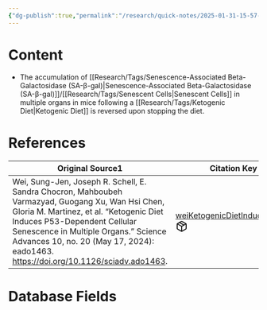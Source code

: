 ```yaml
---
{"dg-publish":true,"permalink":"/research/quick-notes/2025-01-31-15-57-25/","updated":"2025-01-31T16:31:06-05:00"}
---
```


# Content
- The accumulation of [[Research/Tags/Senescence-Associated Beta-Galactosidase (SA-β-gal)\|Senescence-Associated Beta-Galactosidase (SA-β-gal)]]/[[Research/Tags/Senescent Cells\|Senescent Cells]] in multiple organs in mice following a [[Research/Tags/Ketogenic Diet\|Ketogenic Diet]] is reversed upon stopping the diet.
# References
<div><table class="dataview table-view-table"><thead class="table-view-thead"><tr class="table-view-tr-header"><th class="table-view-th"><span>Original Source</span><span class="dataview small-text">1</span></th><th class="table-view-th"><span>Citation Key</span></th></tr></thead><tbody class="table-view-tbody"><tr><td><span>Wei, Sung-Jen, Joseph R. Schell, E. Sandra Chocron, Mahboubeh Varmazyad, Guogang Xu, Wan Hsi Chen, Gloria M. Martinez, et al. “Ketogenic Diet Induces P53-Dependent Cellular Senescence in Multiple Organs.” Science Advances 10, no. 20 (May 17, 2024): eado1463. <a rel="noopener nofollow" class="external-link" href="https://doi.org/10.1126/sciadv.ado1463" target="_blank">https://doi.org/10.1126/sciadv.ado1463</a>.</span></td><td><span><a data-tooltip-position="top" aria-label="Research/Evidence Sources/weiKetogenicDietInduces2024.md" data-href="Research/Evidence Sources/weiKetogenicDietInduces2024.md" href="Research/Evidence Sources/weiKetogenicDietInduces2024.md" class="internal-link" target="_blank" rel="noopener nofollow" fileclass-name="Research Links">weiKetogenicDietInduces2024</a><a class="metadata-menu fileclass-icon"><svg xmlns="http://www.w3.org/2000/svg" width="24" height="24" viewBox="0 0 24 24" fill="none" stroke="currentColor" stroke-width="2" stroke-linecap="round" stroke-linejoin="round" class="svg-icon lucide-package"><path d="m7.5 4.27 9 5.15"></path><path d="M21 8a2 2 0 0 0-1-1.73l-7-4a2 2 0 0 0-2 0l-7 4A2 2 0 0 0 3 8v8a2 2 0 0 0 1 1.73l7 4a2 2 0 0 0 2 0l7-4A2 2 0 0 0 21 16Z"></path><path d="m3.3 7 8.7 5 8.7-5"></path><path d="M12 22V12"></path></svg></a></span></td></tr></tbody></table></div>

# Database Fields
